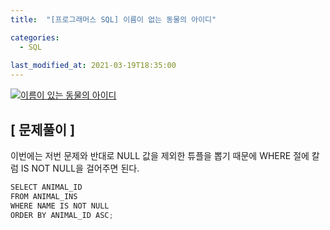 ```yaml
---
title:  "[프로그래머스 SQL] 이름이 없는 동물의 아이디"

categories:
  - SQL
  
last_modified_at: 2021-03-19T18:35:00
---
```


[![이름이 있는 동물의 아이디](https://user-images.githubusercontent.com/53072057/111894561-1ab43800-8a4f-11eb-89ee-ea63f16faac9.JPG)](https://programmers.co.kr/learn/courses/30/lessons/59407)  

<h2>[ 문제풀이 ]</h2>  
이번에는 저번 문제와 반대로 NULL 값을 제외한 튜플을 뽑기 때문에 WHERE 절에 칼럼 IS NOT NULL을 걸어주면 된다.  

```java
SELECT ANIMAL_ID
FROM ANIMAL_INS
WHERE NAME IS NOT NULL
ORDER BY ANIMAL_ID ASC;
```
